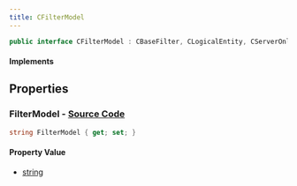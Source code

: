 ```yaml
---
title: CFilterModel
---
```


```csharp
public interface CFilterModel : CBaseFilter, CLogicalEntity, CServerOnlyEntity, CBaseEntity, CEntityInstance, ISchemaClass<CEntityInstance>, ISchemaClass<CBaseEntity>, ISchemaClass<CServerOnlyEntity>, ISchemaClass<CLogicalEntity>, ISchemaClass<CBaseFilter>, ISchemaClass<CFilterModel>, ISchemaField, ISchemaClass, INativeHandle
```

#### Implements

## Properties

### **FilterModel** - [Source Code](https://github.com/swiftly-solution/swiftlys2/blob/main/managed/src/SwiftlyS2.Generated/Schemas/Interfaces/CFilterModel.cs#L16)

```csharp
string FilterModel { get; set; }
```

#### Property Value

- [string](https://learn.microsoft.com/dotnet/api/system.string)


